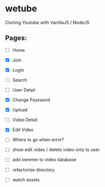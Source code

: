 # wetube

Cloning Youtube with VanillaJS / NodeJS

## Pages:

- [ ] Home
- [x] Join
- [x] Login
- [ ] Search
- [ ] User Detail
- [x] Change Password
- [x] Upload
- [ ] Video Detail
- [x] Edit Video

- [ ] Where to go when error?
- [ ] show edit video / delete video only to user
- [ ] add ownmer to video database
- [ ] refactorize directory
- [ ] watch assets
